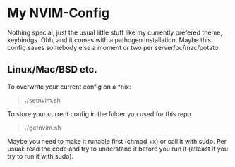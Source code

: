 # My NVIM-Config
Nothing special, just the usual little stuff like my currently prefered theme, keybindgs.
Ohh, and it comes with a pathogen installation. Maybe this config saves somebody else a moment or two per server/pc/mac/potato

## Linux/Mac/BSD etc.
To overwrite your current config on a *nix:
>./setnvim.sh

To store your current config in the folder you used for this repo
>./getnvim.sh

Maybe you need to make it runable first (chmod +x) or call it with sudo. 
Per usual: read the code and try to understand it before you run it (atleast if you try to run it with sudo).


